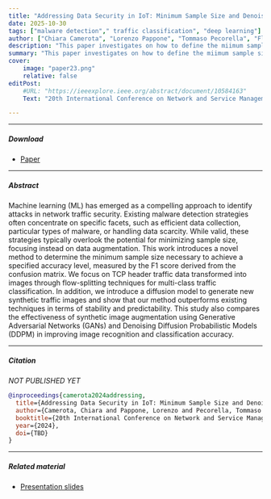```yaml
---
title: "Addressing Data Security in IoT: Minimum Sample Size and Denoising Diffusion Models for Improved Malware Detection" 
date: 2025-10-30
tags: ["malware detection"," traffic classification", "deep learning"]
author: ["Chiara Camerota", "Lorenzo Pappone", "Tommaso Pecorella", "Flavio Esposito"]
description: "This paper investigates on how to define the miimum sample siz and improving the data agumentation for Traffic Images. Published 20th International Conference on Network and Service Management, 2024." 
summary: "This paper investigates on how to define the miimum sample siz and improving the data agumentation for Traffic Images." 
cover:
    image: "paper23.png"
    relative: false
editPost:
    #URL: "https://ieeexplore.ieee.org/abstract/document/10584163"
    Text: "20th International Conference on Network and Service Management"

---
```


---

##### Download

+ [Paper](paperSampe.pdf)

---

##### Abstract

Machine learning (ML) has emerged as a compelling approach to identify attacks in network traffic security. 
Existing malware detection strategies often concentrate on specific facets, such as efficient data collection, particular types of malware, or handling data scarcity. While valid, these strategies typically overlook the potential for minimizing sample size, focusing instead on data augmentation. This work introduces a novel method to determine the minimum sample size necessary to achieve a specified accuracy level, measured by the F1 score derived from the confusion matrix. We focus on TCP header traffic data transformed into images through flow-splitting techniques for multi-class traffic classification. In addition, we introduce a diffusion model to generate new synthetic traffic images and show that our method outperforms existing techniques in terms of stability and predictability. This study also compares the effectiveness of synthetic image augmentation using Generative Adversarial Networks (GANs) and Denoising Diffusion Probabilistic Models (DDPM) in improving image recognition and classification accuracy. 

---


##### Citation

*NOT PUBLISHED YET*

```BibTeX
@inproceedings{camerota2024addressing,
  title={Addressing Data Security in IoT: Minimum Sample Size and Denoising Diffusion Models for Improved Malware Detection},
  author={Camerota, Chiara and Pappone, Lorenzo and Pecorella, Tommaso and Esposito, Flavio},
  booktitle={20th International Conference on Network and Service Management},
  year={2024},
  doi={TBD}
}
```
---
##### Related material

+ [Presentation slides](PRes.pdf)
